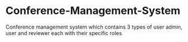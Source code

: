 # Conference-Management-System
Conference management system which contains 3 types of user admin, user and reviewer each with their specific roles

